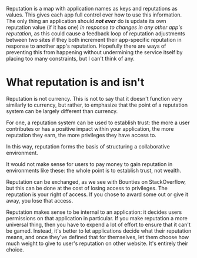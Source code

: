 Reputation is a map with application names as keys and reputations as values.
This gives each app full control over how to use this information. The only
thing an application should ***not ever*** do is update its own reputation value
(if it has one) *in response to changes in any other app's reputation*, as this
could cause a feedback loop of reputation adjustments between two sites if they
both increment their app-specific reputation in response to another app's
reputation. Hopefully there are ways of preventing this from happening without
undermining the service itself by placing too many constraints, but I can't
think of any.

# What reputation is and isn't

Reputation is not currency. This is not to say that it doesn't function very
similarly to currency, but rather, to emphasize that the point of a reputation
system can be largely different than currency.

For one, a reputation system can be used to establish trust: the more a user
contributes or has a positive impact within your application, the more
reputation they earn, the more privileges they have access to.

In this way, reputation forms the basis of structuring a collaborative
environment.

It would not make sense for users to pay money to gain reputation in
environments like these: the whole point is to establish trust, not wealth.

Reputation can be exchanged, as we see with Bounties on StackOverflow, but this
can be done at the cost of losing access to privileges. The reputation is your
right of access. If you chose to award some out or give it away, you lose that
access.

Reputation makes sense to be internal to an application: it decides users
permissions on that application in particular. If you make reputation a more
universal thing, then you have to expend a lot of effort to ensure that it can't
be gamed. Instead, it's better to let applications decide what their reputation
means, and once they've defined that for themselves, let them choose how much
weight to give to user's reputation on other website. It's entirely their
choice.
